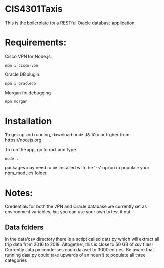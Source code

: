 # CIS4301Taxis

This is the boilerplate for a RESTful Oracle database application.

# Requirements:



Cisco VPN for Node.js:

    npm i cisco-vpn

Oracle DB plugin:

    npm i oracledb

Morgan for debugging

    npm morgan

# Installation

To get up and running, download node.JS 10.x or higher from <https://nodejs.org>.

To run the app, go to root and type

    node .

packages may need to be installed with the '-s' option to populate your
npm_modules folder.

# Notes:
Credentials for both the VPN and Oracle database are currently set as environment
variables, but you can use your own to test it out.

## Data folders
In the data/csv directory there is a script called data.py which will extract all trip data
from 2016 to 2018.  Altogether, this is close to 50 GB of csv files!  Currently data.py condenses each
dataset to 3000 entries.  Be aware that running data.py could take upwards of an hour(!) to populate all three categories.
